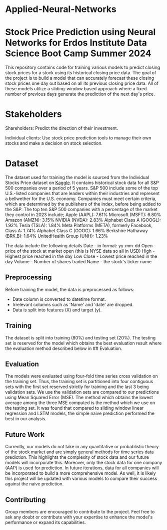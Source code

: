 # Applied-Neural-Networks
# Stock Price Prediction using Neural Networks for Erdos Institute Data Science Boot Camp Summer 2024

This repository contains code for training various models to predict closing stock prices for a stock using its historical closing price data. The goal of the project is to build a model that can accurately forecast these closing stock prices one day out based on all its previous closing price data. All of these models utilize a sliding-window based approach where a fixed number of previous days generate the prediction of the next day's price.

# Stakeholders
Shareholders: Predict the direction of their investment.  

Individual clients: Use stock price prediction tools to manage their own stocks and make a decision on stock selection.

# Dataset
The dataset used for training the model is sourced from the Individual Stocks Price dataset on [Kaggle](https://www.kaggle.com/datasets/camnugent/sandp500?resource=download). It contains historical stock data for all S&P 500 companies over a period of 5 years. S&P 500 include some of the top U.S.-listed companies that are leaders within their industries and represent a bellwether for the U.S. economy. Companies must meet certain criteria, which are determined by the publishers of the index, before being added to the S&P.  The top ten S&P 500 companies with a percentage of the market they control in 2023 include;
Apple (AAPL): 7.61%
Microsoft (MSFT): 6.80%
Amazon (AMZN): 3.15%
NVIDIA (NVDA): 2.83%
Alphabet Class A (GOOGL): 1.92%
Tesla (TSLA): 1.84%
Meta Platforms (META), formerly Facebook, Class A: 1.74%
Alphabet Class C (GOOG): 1.66%
Berkshire Hathaway (BRK.B): 1.64%
UnitedHealth Group (UNH): 1.23%

The data include the following details
Date - in format: yy-mm-dd 
Open - price of the stock at market open (this is NYSE data so all in USD)
High - Highest price reached in the day
Low Close - Lowest price reached in the day
Volume - Number of shares traded
Name - the stock's ticker name


## Preprocessing

Before training the model, the data is preprocessed as follows:

- Date column is converted to datetime format.
- Irrelevant columns such as 'Name' and 'date' are dropped.
- Data is split into features (X) and target (y).

## Training

The dataset is split into training (80%) and testing set (20%). The testing set is reserved for the model which obtains the best evaluation result where the evaluation method described below in  ## Evaluation.

## Evaluation
The models were evaluated using four-fold time series cross validation on the training set. Thus, the training set is partitioned into four contiguous sets with the first set reserved strictly for training and the last 3 being validation sets. We use the validation sets are compared to our predictions using Mean Squared Error (MSE). The method which obtains the lowest average among the three MSE computed is the method which we use on the testing set. It was found that compared to sliding window linear regression and LSTM models, the simple naive prediction performed the best in our analysis.

## Future Work

Currently, our models do not take in any quantitative or probablistic theory of the stock market and are simply general methods for time series data prediction. This highlights the complexity of stock data and our future models will incorporate this. Moreover, only the stock data for one company (AAP) is used for prediction. In future iterations, data for all companies will be incorporated to build a more comprehensive model. As well, it is likely this project will be updated with various models to compare their success against the naive prediction.

## Contributing

Group members are encouraged to contribute to the project. Feel free to ask any doubt or contribute with your expertise to enhance the model's performance or expand its capabilities.
